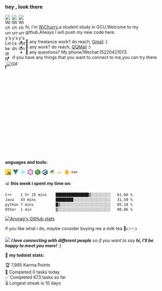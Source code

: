 ### hey , look there
<a href="https://www.linkedin.com/jobs/">
  <img align="left" alt="Wichurry's LinkedIN" width="22px" src="https://raw.githubusercontent.com/peterthehan/peterthehan/master/assets/linkedin.svg" />
</a>

<a href="https://blog.csdn.net/WinterSeven?spm=1000.2115.3001.5343">
  <img align="left" alt="Wichurry's csdn" width="22px" src="https://github.com/WinCherry/WinCherry/blob/master/csdn.jpg" />
</a>
<a href="https://www.notion.so/Seven-s-f6da821b5ace4648b29f3892254029f9">
  <img align="left" alt="Wichurry's notion" width="22px" src="https://github.com/WinCherry/WinCherry/blob/master/notion.png" />
</a>

<br />

hi, i'm [WiChurry](https://WinCherry.me/),a student study in GCU.Welcome to my github.Always I will push my new code here.

<img align="right" alt="GIF" src="https://github.com/WinCherry/WinCherry/blob/master/code.gif?raw=true" width="500" height="320" />
  
- 💼 any freelance work? do reach, [Gmail](https://mail.google.com/mail/u/0/?ogbl#inbox) :)
- 💼 any work? do reach, [QQMail](https://en.mail.qq.com/cgi-bin/frame_html?sid=y0rq3tMT4P08IXET,2,en_US&r=18285df28e709709a833f1b6f3037ec0&) :)
- 💬 any questions? My phone/Wechat:15220421073
- if you have any things that you want to connect to me,you can try there

**languages and tools:**  

<code><img height="20" src="https://raw.githubusercontent.com/github/explore/80688e429a7d4ef2fca1e82350fe8e3517d3494d/topics/javascript/javascript.png"></code>
<code><img height="20" src="https://raw.githubusercontent.com/github/explore/80688e429a7d4ef2fca1e82350fe8e3517d3494d/topics/vue/vue.png"></code>
<code><img height="20" src="https://raw.githubusercontent.com/github/explore/80688e429a7d4ef2fca1e82350fe8e3517d3494d/topics/react/react.png"></code>
<code><img height="20" src="https://raw.githubusercontent.com/github/explore/5c058a388828bb5fde0bcafd4bc867b5bb3f26f3/topics/graphql/graphql.png"></code>
<code><img height="20" src="https://raw.githubusercontent.com/github/explore/80688e429a7d4ef2fca1e82350fe8e3517d3494d/topics/nodejs/nodejs.png"></code>
<code><img height="20" src="https://raw.githubusercontent.com/github/explore/80688e429a7d4ef2fca1e82350fe8e3517d3494d/topics/cpp/cpp.png"></code>
<code><img height="20" src="https://raw.githubusercontent.com/github/explore/80688e429a7d4ef2fca1e82350fe8e3517d3494d/topics/python/python.png"></code>
<code><img height="20" src="https://raw.githubusercontent.com/github/explore/80688e429a7d4ef2fca1e82350fe8e3517d3494d/topics/mysql/mysql.png"></code>
<code><img height="20" src="https://raw.githubusercontent.com/github/explore/80688e429a7d4ef2fca1e82350fe8e3517d3494d/topics/firebase/firebase.png"></code>
<code><img height="20" src="https://raw.githubusercontent.com/github/explore/80688e429a7d4ef2fca1e82350fe8e3517d3494d/topics/git/git.png"></code>

📊 **this week i spent my time on:**
<!--START_SECTION:waka-->

```text
C++    1 hr 25 mins    ███████████████▒░░░░░░░░░   61.66 %
Java   43 mins         ████████░░░░░░░░░░░░░░░░░   31.59 %
python 7 mins          █▒░░░░░░░░░░░░░░░░░░░░░░░   05.18 %
Other  1 min           ▒░░░░░░░░░░░░░░░░░░░░░░░░   00.86 %

```

[![Anurag's GitHub stats](https://github-readme-stats.vercel.app/api?username=WinCherry&count_private=true&show_icons=true&theme=nord)](https://github.com/anuraghazra/github-readme-stats)

<!--END_SECTION:waka-->

if you like what i do, maybe consider buying me a milk tea 🥺👉👈

<img src="https://media.giphy.com/media/LnQjpWaON8nhr21vNW/giphy.gif" width="60"> <em><b>I love connecting with different people</b> so if you want to say <b>hi, I'll be happy to meet you more!</b> :)</em>



🚧 **my todoist stats:**
<!-- TODO-IST:START -->
🏆  7,995 Karma Points           
🌸  Completed 0 tasks today           
✅  Completed 673 tasks so far           
⏳  Longest streak is 10 days
<!-- TODO-IST:END -->





